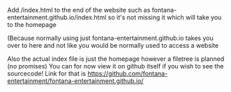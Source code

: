 Add /index.html to the end of the website such as fontana-entertainment.github.io/index.html
so it's not missing it which will take you to the homepage

(Because normally using just fontana-entertainment.github.io takes you over to here and not
like you would be normally used to access a website

Also the actual index file is just the homepage however a filetree is planned (no promises)
You can for now view it on github itself if you wish to see the sourcecode!
Link for that is https://github.com/fontana-entertainment/fontana-entertainment.github.io/
